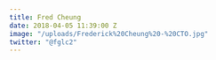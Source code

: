 ```yaml
---
title: Fred Cheung
date: 2018-04-05 11:39:00 Z
image: "/uploads/Frederick%20Cheung%20-%20CTO.jpg"
twitter: "@fglc2"
---
```


